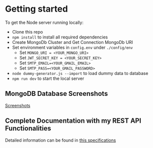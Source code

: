 # Getting started

To get the Node server running locally:

- Clone this repo
- `npm install` to install all required dependencies
- Create MongoDb Cluster and Get Connection MongoDb URI
- Set environment variables in `config.env` under `./config/env`
  * Set `MONGO_URI = <YOUR_MONGO_URI>`
  * Set `JWT_SECRET_KEY = <YOUR_SECRET_KEY>`
  * Set `SMTP_EMAIL=<YOUR_GMAIL_EMAIL>`
  * Set `SMTP_PASS=<YOUR_GMAIL_PASSWORD>`
- `node dummy-generator.js --import` to load dummy data to database
- `npm run dev` to start the local server

## MongoDB Database Screenshots

[Screenshots](./MongoDB%20Updation%20Screenshots)

## Complete Documentation with my REST API Functionalities

Detailed information can be found in [this specifications](./Q%20%26%20A%20WEBSITE%20USING%20REST%20API%20DOCUMENTATION.pdf)


